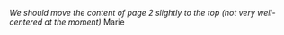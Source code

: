 *We should move the content of page 2 slightly to the top (not very well-centered at the moment)* Marie
